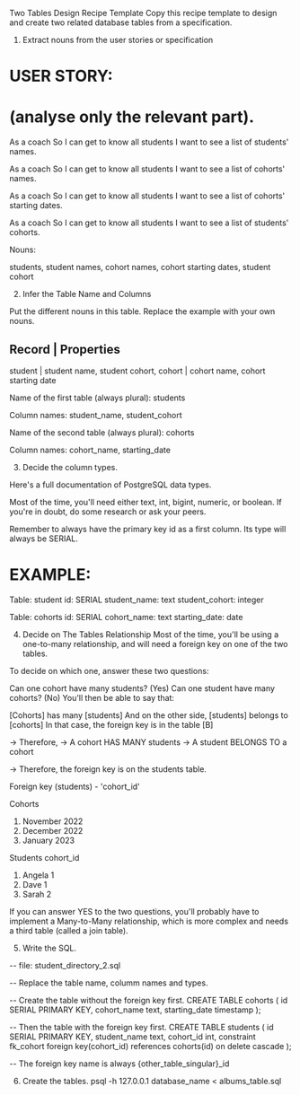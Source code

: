 Two Tables Design Recipe Template
Copy this recipe template to design and create two related database tables from a specification.

1. Extract nouns from the user stories or specification


#  USER STORY:
# (analyse only the relevant part).

As a coach
So I can get to know all students
I want to see a list of students' names.

As a coach
So I can get to know all students
I want to see a list of cohorts' names.

As a coach
So I can get to know all students
I want to see a list of cohorts' starting dates.

As a coach
So I can get to know all students
I want to see a list of students' cohorts.

Nouns:

students, student names, cohort names, cohort starting dates, student cohort


2. Infer the Table Name and Columns

Put the different nouns in this table. Replace the example with your own nouns.


Record  |	 Properties
---------------------
student |	 student name, student cohort,
cohort  |  cohort name, cohort starting date


Name of the first table (always plural): students

Column names: student_name, student_cohort

Name of the second table (always plural): cohorts

Column names: cohort_name, starting_date

3. Decide the column types.

Here's a full documentation of PostgreSQL data types.

Most of the time, you'll need either text, int, bigint, numeric, or boolean. If you're in doubt, do some research or ask your peers.

Remember to always have the primary key id as a first column. Its type will always be SERIAL.

# EXAMPLE:

Table: student
id: SERIAL
student_name: text
student_cohort: integer

Table: cohorts
id: SERIAL
cohort_name: text
starting_date: date

4. Decide on The Tables Relationship
Most of the time, you'll be using a one-to-many relationship, and will need a foreign key on one of the two tables.

To decide on which one, answer these two questions:

Can one cohort have many students? (Yes)
Can one student have many cohorts? (No)
You'll then be able to say that:

[Cohorts] has many [students]
And on the other side, [students] belongs to [cohorts]
In that case, the foreign key is in the table [B]


-> Therefore,
-> A cohort HAS MANY students
-> A student BELONGS TO a cohort

-> Therefore, the foreign key is on the students table.

Foreign key (students) - 'cohort_id'

Cohorts
  1) November 2022
  2) December 2022 
  3) January 2023

Students
                cohort_id
  1) Angela     1
  2) Dave       1
  3) Sarah      2


If you can answer YES to the two questions, you'll probably have to implement a Many-to-Many relationship, which is more complex and needs a third table (called a join table).


5. Write the SQL.

-- file: student_directory_2.sql

-- Replace the table name, columm names and types.

-- Create the table without the foreign key first.
CREATE TABLE cohorts (
  id SERIAL PRIMARY KEY,
  cohort_name text,
  starting_date timestamp
);

-- Then the table with the foreign key first.
CREATE TABLE students (
  id SERIAL PRIMARY KEY,
  student_name text,
  cohort_id int,
  constraint fk_cohort foreign key(cohort_id)
    references cohorts(id)
    on delete cascade
);

-- The foreign key name is always {other_table_singular}_id


6. Create the tables.
psql -h 127.0.0.1 database_name < albums_table.sql